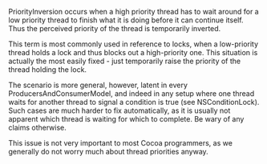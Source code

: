 PriorityInversion occurs when a high priority thread has to wait around for a low priority thread to finish what it is doing before it can continue itself. Thus the perceived priority of the thread is temporarily inverted.

This term is most commonly used in reference to locks, when a low-priority thread holds a lock and thus blocks out a high-priority one. This situation is actually the most easily fixed - just temporarily raise the priority of the thread holding the lock.

The scenario is more general, however, latent in every ProducersAndConsumerModel, and indeed in any setup where one thread waits for another thread to signal a condition is true (see NSConditionLock). Such cases are much harder to fix automatically, as it is usually not apparent which thread is waiting for which to complete. Be wary of any claims otherwise.

This issue is not very important to most Cocoa programmers, as we generally do not worry much about thread priorities anyway.
